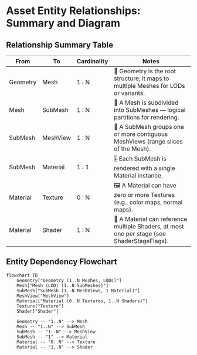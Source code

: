 # Asset Entity Relationships: Summary and Diagram

## Relationship Summary Table

| From      | To        | Cardinality | Notes                                                                 |
|-----------|-----------|-------------|-----------------------------------------------------------------------|
| Geometry  | Mesh      | 1 : N       | 🌳 Geometry is the root structure; it maps to multiple Meshes for LODs or variants. |
| Mesh      | SubMesh   | 1 : N       | 🧩 A Mesh is subdivided into SubMeshes — logical partitions for rendering. |
| SubMesh   | MeshView  | 1 : N       | 📏 A SubMesh groups one or more contiguous MeshViews (range slices of the Mesh). |
| SubMesh   | Material  | 1 : 1       | 🎚️ Each SubMesh is rendered with a single Material instance.         |
| Material  | Texture   | 0 : N       | 🖼️ A Material can have zero or more Textures (e.g., color maps, normal maps). |
| Material  | Shader    | 1 : N       | 🧠 A Material can reference multiple Shaders, at most one per stage (see ShaderStageFlags). |

## Entity Dependency Flowchart

```mermaid
flowchart TD
    Geometry["Geometry (1..N Meshes, LODs)"]
    Mesh["Mesh (LOD) (1..N SubMeshes)"]
    SubMesh["SubMesh (1..N MeshViews, 1 Material)"]
    MeshView["MeshView"]
    Material["Material (0..N Textures, 1..N Shaders)"]
    Texture["Texture"]
    Shader["Shader"]

    Geometry -- "1..N" --> Mesh
    Mesh -- "1..N" --> SubMesh
    SubMesh -- "1..N" --> MeshView
    SubMesh -- "1" --> Material
    Material -- "0..N" --> Texture
    Material -- "1..N" --> Shader
```
